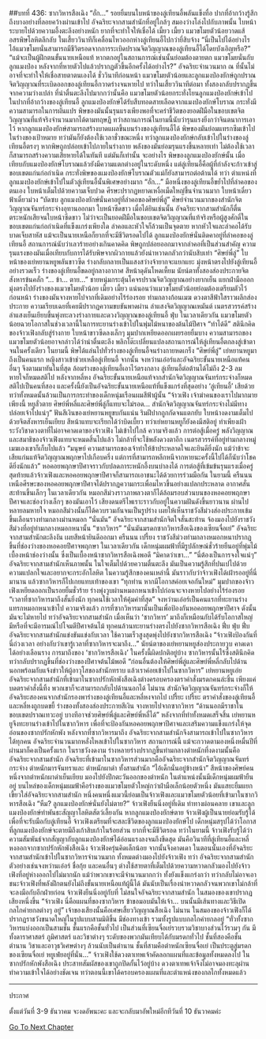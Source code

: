 ##บทที่ 436: ซากวิหารสือเฉิง
“อั่ก...”
รอยยิ้มบนใบหน้าของลู่เทียนอี้พลันแข็งทื่อ ปากที่อ้ากว้างรู้สึกถึงบางอย่างที่ลอยคว้างผ่านเข้าไป
อัจฉริยะจากสามสำนักที่อยู่ใกล้ๆ สมองว่างโล่งไปกับภาพนั้น ใบหน้าระบายไปด้วยความอึ้งตะลึงอย่างหนัก ยากที่จะทำใจให้เชื่อได้
เมี้ยว เมี้ยว
แมวขโมยตัวน้อยวาดแส้อสรพิษโลหิตลึกลับ ในเสี้ยววินาทีก็เคลื่อนไหวออกห่างลู่เทียนอี้ไปกว่ายี่สิบจ้าง
“นี่เป็นไปได้อย่างไร ไอ้แมวขโมยนั่นสามารถมีชีวิตรอดจากการระเบิดปราณจิตวิญญาณของลู่เทียนอี้ได้โดยบังเอิญหรือ?”
“แม้จะเป็นผู้ฝึกตนขั้นนายเหนือแท้ หากตกอยู่ในสถานการณ์เช่นนั้นย่อมต้องตายตก แมวขโมยนั่นกับลูกแมงป่อง หลังจากที่หายตัวไปแล้วปรากฏตัวขึ้นอีกครั้งได้อย่างไร?”
อัจฉริยะจำนวนมาก ณ ที่นั้นไม่อาจที่จะทำใจให้เชื่อสายตาตนเองได้
ชั่ววินาทีก่อนหน้า แมวขโมยตัวน้อยและลูกแมงป่องยักษ์ถูกปราณจิตวิญญาณที่ระเบิดออกของลู่เทียนอี้กวาดร่างจนหายไป ทว่าในเสี้ยววินาทีต่อมา ทั้งสองกลับปรากฏขึ้นจากความว่างเปล่า
ที่น่าตื่นตะลึงไปมากกว่านั้นคือ แมวขโมยตัวน้อยกระทั่งโยนลูกแมงป่องยักษ์เข้าไปในปากที่อ้ากว้างของลู่เทียนอี้
ลูกแมงป่องยักษ์ได้รับสืบทอดสายเลือดจากแมงป่องยักษ์โบราณ กระทั่งมีความสามารถในการผันแปร พิษของมันนั้นรุนแรงเพียงพอที่จะคร่าชีวิตของยอดฝีมือในขอบเขตจิตวิญญาณที่แท้จริงจำนวนมากได้ตามทฤษฏี
ทว่าสถานการณ์ในยามนี้นับว่ารุนแรงยิ่งกว่าจินตนาการเอาไว้
หากลูกแมงป่องยักษ์สามารถสร้างบาดแผลขึ้นบนร่างของลู่เทียนอี้ได้ พิษของมันย่อมแทรกซึมเข้าไปในร่างของเป้าหมาย ทว่ามันก็ยังต้องใช้เวลาชั่วขณะหนึ่ง
ทว่าลูกแมงป่องยักษ์กลับเข้าไปในร่างของลู่เทียนอี้ตรงๆ
หากพิษถูกปล่อยเข้าไปภายในร่างกาย พลังของมันย่อมรุนแรงขึ้นหลายเท่า ไม่ต้องใช้เวลาก็สามารถสร้างความเสียหายได้ในทันที
แต่มันก็เท่านั้น
จะอย่างไร พิษของลูกแมงป่องยักษ์นั้น เมื่อเทียบกับแมงป่องยักษ์โบราณแล้วยังมีความแตกต่างอยู่ในระดับหนึ่ง
แต่ลู่เทียนอี้คือผู้ที่กำลังจะก้าวเข้าสู่ขอบเขตแก่นก่อกำเนิด กระทั่งพิษของแมงป่องยักษ์โบราณตัวแม่ก็ยังสามารถต่อต้านได้
ทว่า
ตำแหน่งที่ลูกแมงป่องยักษ์เข้าไปในตัวลู่เทียนอี้นั้นพิเศษอย่างมาก
“อั่ก...”
มือหนึ่งของลู่เทียนอี้ขย้ำไปที่ลำคอของตนเอง ใบหน้าเต็มไปด้วยความเจ็บปวด ศีรษะปรากฏหยาดเหงื่อเม็ดใหญ่ขึ้นจำนวนมาก ใบหน้าเดี๋ยวฟ้าเดี๋ยวม่วง
“บัดซบ ลูกแมงป่องยักษ์นั่นคาอยู่ที่ลำคอของศิษย์พี่ลู่”
ศิษย์จำนวนมากของสำนักจิตวิญญาณจันทร์กระจ่างอุทานออกมา ใบหน้าซีดขาว
เมื่อได้ยินเช่นนั้น
อัจฉริยะจากสามสำนักก็ตื่นตระหนักเสียจนใบหน้าซีดขาว
ไม่ว่าจะเป็นยอดฝีมือในขอบเขตจิตวิญญาณที่แท้จริงหรือผู้สูงศักดิ์ในขอบเขตแก่นก่อกำเนิดที่แข็งแกร่งเพียงใด ลำคอและหัวใจก็ล้วนเป็นจุดตาย
หากหัวใจและลำคอได้รับบาดเจ็บสาหัส แม้จะเป็นนายเหนือก็ยากที่จะมีชีวิตรอดไปได้
ลูกแมงป่องยักษ์นั่นติดคาอยู่ที่ลำคอของลู่เทียนอี้ สถานการณ์นับว่าเลวร้ายอย่างเกินคาดคิด
พิษถูกปล่อยออกมาจากลำคอที่เป็นส่วนสำคัญ ความรุนแรงของมันเมื่อเทียบกับการได้รับพิษจากผิวกายแล้วยังน่าหวาดกลัวกว่านับสิบเท่า
“ศิษย์พี่ลู่”
ใบหน้าของเย่หยานหยูพลันขาวซีด ร่างกลับกลายเป็นแสงสว่างจ้ายากจะแยกแยะ มุ่งหน้าตรงไปยังลู่เทียนอี้อย่างรวดเร็ว
ร่างของลู่เทียนอี้ขดอยู่กลางอากาศ สีหน้าดุดันโหดเหี้ยม นัยน์ตาทั้งสองส่องประกายจิตสังหารข้นคลั่ก
“... ข้า... ตาย...”
ชายหนุ่มกระตุ้นโคจรปราณจิตวิญญาณอย่างยากเย็น แยกฝ่ามือออกมุ่งตรงไปยังร่างของแมวขโมยตัวน้อย
เมี้ยว เมี้ยว
แน่นอนว่าแมวขโมยตัวน้อยย่อมต้องเตรียมตัวไว้ก่อนหน้า ร่างของมันจางหายไปจากที่เดิมอย่างไร้ร่องรอย
ท่ามกลางก้อนเมฆ ดวงตาสีฟ้าใสราวผลึกส่องประกาย ความเรียบเฉยที่เคยมีปรากฏความขบขันพาดผ่าน
ลำแสงจิตวิญญาณเหมันต์
เนตรสวรรค์สร้างลำแสงเย็นเยียบขึ้นพุ่งทะลวงร่างกายและดวงวิญญาณของลู่เทียนอี้
ฟุ่บ
ในเวลาเดียวกัน แมวขโมยตัวน้อยฉวยโอกาสในช่วงเวลานี้ในการทะยานร่างเข้าไปในพุ่มไม้หนาของต้นไม้ปีศาจ
“ทำได้ดี”
สตินึกคิดของจ้าวเฟิงกลับสู่ร่างกาย ใบหน้าขาวซีดลงเล็กๆ มุมปากเหยียดออกเผยรอยยิ้มบาง
ความสามารถของแมวขโมยตัวน้อยอาจกล่าวได้ว่าน่าตื่นตะลึง พลิกโต๊ะเปลี่ยนแปลงสถานการณ์ให้ลู่เทียนอี้ตกลงสู่เข้าตาจนในครั้งเดียว
ในยามนี้
พิษได้แล่นไปทั่วร่างของลู่เทียนอี้จนร่างกายหดเกร็ง
“ศิษย์พี่ลู่”
เย่หยานหยูมาถึงเป็นคนแรก หญิงสาวเข้าช่วยเหลือลู่เทียนอี้
จากนั้น จงหว่านเอ๋อร์และอัจฉริยะขั้นนายเหนือแท้คนอื่นๆ จึงตามมาทันในที่สุด ล้อมร่างของลู่เทียนอี้เอาไว้ตรงกลาง
ลู่เทียนอี้ต่อต้านได้ไม่ถึง 2-3 ลมหายใจก็หมดสติไป
หลังจากหลี่หง อัจฉริยะขั้นนายเหนือแท้จากสำนักจิตวิญญาณจันทร์กระจ่างก็หมดสติไปเป็นคนที่สอง และครั้งนี้ยังเป็นอัจฉริยะขั้นนายเหนือแท้ที่แข็งแกร่งที่สุดอย่าง ‘ลู่เทียนอี้’ เสียด้วย
ทว่าทั้งหมดนั้นล้วนเป็นการกระทำของเด็กหนุ่มเรือนผมสีฟ้าผู้นั้น
“จ้าวเฟิง เจ้าฆ่าคนของเราไปมากมายเพียงนี้ หยูลั่วตาย ศิษย์พี่หลี่และศิษย์พี่ลู่ก็แทบจะไม่รอด... สำนักจิตวิญญาณจันทร์กระจ่างไม่มีทางปล่อยเจ้าไปแน่ๆ”
ฟันสีเงินของเย่หยานหยูขบกันแน่น ริมฝีปากถูกกัดจนแตกยับ ใบหน้างดงามเต็มไปด้วยจิตสังหารเย็นเยียบ สีหน้าแทบจะเรียกได้ว่าบิดเบี้ยว
ทว่าเย่หยานหยูก็ยังคงมีสติอยู่ ทำเพียงเฝ้าระวังวิชาดวงตาที่ไม่อาจคาดเดาของจ้าวเฟิง ไม่เข้าไปใกล้
ความจริงแล้ว
การต่อสู้เมื่อครู่ พลังวิญญาณและสมาธิของจ้าวเฟิงแทบจะหมดสิ้นไปแล้ว ไม่กล้าที่จะใช้พลังดวงตาอีก
เนตรสวรรค์ที่อยู่ท่ามกลางหมู่เมฆเองเขาก็เก็บไปแล้ว
“มนุษย์ ความสามารถของเจ้าทำให้ข้าประหลาดใจและยินดียิ่งนัก แม้ว่าข้าจะเสียแก่นแท้จิตวิญญาณพฤกษาไปเกือบครึ่ง แต่การที่สามารถหลีกหนีจากหายนะครั้งนี้ไปได้ก็นับว่าโชคดียิ่งนักแล้ว”
หอคอยพฤกษาปีศาจราวกับปลดภาระหนักอึ้งบนบ่าลงได้
การต่อสู้ที่เข้มข้นรุนแรงเมื่อครู่ สุดท้ายแล้วจ้าวเฟิงและหอคอยพฤกษาปีศาจก็สามารถเอาชนะได้ด้วยการร่วมมือกัน
ในยามนี้
ครืนนน
เหนือศีรษะของหอคอยพฤกษาปีศาจได้ปรากฏความกระเพื่อมไหวขึ้นอย่างแปลกประหลาด อากาศสั่นสะท้านขึ้นเล็กๆ
ในเวลาเดียวกัน หมอกสีม่วงราวภาพลวงตาก็ได้ล้อมรอบส่วนบนของหอคอยพฤกษาปีศาจและช่องว่างเล็กๆ ของมันเอาไว้
เสียงดนตรีไพเราะราวกับอยู่ในความฝันดังขึ้นยาวนาน
ผ่านไปหลายลมหายใจ หมอกสีม่วงนั้นก็ได้ควบรวมกันจนเป็นรูปร่าง เผยให้เห็นราชวังสีม่วงส่องประกายเข้มขึ้นเลือนรางท่ามกลางม่านหมอก
“นั่นมัน”
อัจฉริยะจากสามสำนักจิตใจสั่นสะท้าน จ้องมองไปยังราชวังสีม่วงที่อยู่ท่ามกลางหมอกหนานั้น
“ซากวิหาร”
“นั่นมันมรดกซากวิหารสือเฉิงของเซียนจื่อเย่”
อัจฉริยะจากสามสำนักตะลึงงัน เผยสีหน้ายินดีออกมา
ครืนนน เปรี้ยง
ราชวังสีม่วงท่ามกลางหมอกหนาปรากฏขึ้นที่ช่องว่างของหอคอยปีศาจพฤกษา
ในเวลาเดียวกัน
เด็กหนุ่มผมฟ้าที่มีรูปลักษณ์ชั่วร้ายยืนอยู่ที่พุ่มไม้เบื้องหน้าช่องว่างนั้น ซึ่งเป็นเบื้องหน้าซากวิหารสือเฉิงพอดี
“มิคาดว่าเขา...”
“นี่ต้องเป็นการจงใจแน่ๆ”
อัจฉริยะจากสามสำนักเห็นภาพนั้น ในใจเต็มไปด้วยความตื่นตะลึง มันเป็นความรู้สึกที่ปนเปไปด้วยความแปลกใจและอยากจะกระอักโลหิต
ในความรู้สึกของคนเหล่านี้ มันราวกับว่าจ้าวเฟิงได้เฝ้ารออยู่ที่นี่มานาน แล้วซากวิหารก็ไปเกยแทบเท้าของเขา
“ทุกท่าน หากมีโอกาสค่อยเจอกันใหม่”
มุมปากของจ้าวเฟิงเหยียดออกเป็นรอยยิ้มชั่วร้าย ร่างพุ่งวูบผ่านหมอกหนาเข้าไปก่อนจะจางหายไปอย่างไร้ร่องรอย
“เวลาที่ซากวิหารมาถึงสั้นยิ่งนัก ทุกคนใช้เวลาให้คุ้มค่าที่สุด”
จงหว่านเอ๋อร์เป็นคนแรกที่ทะยานร่างแทรกหมอกหนาเข้าไป
ความจริงแล้ว
การที่ซากวิหารมานั้นเป็นเพื่อป้องกันหอคอยพฤกษาปีศาจ ดังนั้นมันจะไม่หายไป
ทว่าอัจฉริยะจากสามสำนัก เมื่อเห็นว่า ‘ซากวิหาร’ มาถึงก็เหมือนกับได้รับโอกาสใหญ่ มีหรือที่จะมีอารมณ์ไปโจมตีปีศาจต้นไม้ ทุกคนล้วนทะยานร่างตรงไปยังซากวิหารสือเฉิง
ฟึ่บ ฟุ่บ ฟึ่บ
อัจฉริยะจากสามสำนักแข่งขันแข่งกับเวลา ใช้ความเร็วสูงสุดพุ่งไปยังซากวิหารสือเฉิง
“จ้าวเฟิงป้องกันที่นี่ถ่วงเวลา อย่างกับว่าเขารู้เวลาที่ซากวิหารจะมาถึง...”
นัยน์ตาของเย่หยานหยูส่องประกายวูบ คาดเดาได้อย่างเลือนราง
การมาถึงของ ‘ซากวิหารสือเฉิง’ ในครั้งนี้ผิดปกติอยู่บ้าง
ซากวิหารนั้นไร้ซึ่งสตินึกคิด ทว่ากลับปรากฏขึ้นที่ช่องว่างของปีศาจต้นไม้พอดี
“ก่อนอื่นต้องให้ศิษย์พี่ลู่และศิษย์พี่หลี่กลับไปด้านนอกพร้อมกับแจ้งข่าวให้ผู้อาวุโสของสำนักทราบ แล้วเราค่อยเข้าไปในซากวิหาร”
เย่หยานหยูเอ่ย
อัจฉริยะจากสามสำนักที่เข้ามาในซากปรักหักพังสือเฉิงต่างครอบครองตราคำสั่งมรดกคนล่ะชิ้น
เพียงแค่บดตราคำสั่งนี้ทิ้ง พวกเขาก็จะสามารถกลับไปด้านนอกได้
ไม่นาน
สำนักจิตวิญญาณจันทร์กระจ่างก็ให้อัจฉริยะสองคนจากสำนักรองพาร่างของลู่เทียนอี้และหลี่หงจากไป
เปรี้ยะ เปรี้ยะ
ตราคำสั่งของลู่เทียนอี้และหลี่หงถูกบดขยี้ ร่างของทั้งสองส่องประกายสีเงิน จางหายไปจากซากวิหาร
“ด้านนอกมีราชาในขอบเขตปราณเทวะอยู่ บางทีอาจช่วยศิษย์พี่ลู่และศิษย์พี่หลี่ได้”
หลังจากที่ทำทั้งหมดเสร็จสิ้น เย่หยานหยูจึงทะยานร่างเข้าไปในซากวิหาร
เพื่อที่จะป้องกันหอคอยพฤกษาปีศาจและเสริมความแข็งแกร่งให้จุดอ่อนของซากปรักหักพัง หลังจากที่ซากวิหารมาถึง อัจฉริยะจากสามสำนักจึงสามารถเข้าไปในซากวิหารได้ทุกคน
อัจฉริยะจำนวนมากหลั่งไหลเข้าไปในซากวิหาร
สถานการณ์นี้ แม้จะกวาดตามองหนึ่งหมื่นปีที่ผ่านมาก็คงเป็นครั้งแรก
ในราชวังงดงาม
ร่างหลายร่างปรากฏขึ้นท่ามกลางตำหนักที่งดงามนั้นคืออัจฉริยะจากสามสำนัก
อัจฉริยะที่เข้ามาในซากวิหารส่วนมากคืออัจฉริยะจากสำนักจิตวิญญาณจันทร์กระจ่าง ตำหนักมารจันทราและ ตำหนักผาดำ ทั้งสามสำนัก
“ไอ้เด็กนั่นอยู่ข้างหน้า”
สีหน้าของศิษย์คนหนึ่งจากตำหนักผาดำเย็นเยียบ มองไปยังปีกตะวันออกของตำหนัก ในตำแหน่งนั้นมีเด็กหนุ่มผมฟ้ายืนอยู่
บนไหล่ของเด็กหนุ่มผมฟ้าคือร่างของแมวขโมยตัวใหญ่กว่าฝ่ามือเล็กน้อยตัวหนึ่ง มันแสยะยิ้มแยกเขี้ยวใส่อัจฉริยะจากสามสำนัก
หนึ่งคนหนึ่งแมวนี้ย่อมเป็นจ้าวเฟิงและแมวขโมยตัวน้อยที่เข้ามาในซากวิหารสือเฉิง
“หืม? ลูกแมงป่องยักษ์นั่นยังไม่ตาย?”
จ้าวเฟิงยืนนิ่งอยู่ที่เดิม ท่าทางผ่อนคลาย
เขาและลูกแมงป่องยักษ์ทำพันธะสัญญาโลหิตสัตว์เลี้ยงกัน หากลูกแมงป่องยักษ์ตาย จ้าวเฟิงผู้เป็นนายย่อมรับรู้ได้
เพื่อที่จะรับมือกับลู่เทียนอี้ จ้าวเฟิงเตรียมที่จะสละชีวิตของลูกแมงป่องยักษ์ไป
เด็กหนุ่มสรุปได้ว่าโอกาสที่ลูกแมงป่องยักษ์จะตายมีถึงเก้าสิบเก้าในร้อยส่วน ยากที่จะมีชีวิตรอด
ทว่าในยามนี้ จ้าวเฟิงรับรู้ได้ว่าความสัมพันธ์จากสัญญากับลูกแมงป่องยักษ์ได้อ่อนแรงลงจนถึงขีดสุด
มันคือวินาทีที่ลู่เทียนอี้และหลี่หงออกจากซากปรักหักพังสือเฉิง
จ้าวเฟิงครุ่นคิดเล็กน้อย จากนั้นจึงคาดเดา
ในตอนนั้นเองที่อัจฉริยะจากสามสำนักเข้าไปในซากวิหารจำนวนมาก ทั้งหมดต่างมองไปยังจ้าวเฟิง
ทว่า
อัจฉริยะจากสามสำนัก ตัวอย่างเช่นจงหว่านเอ๋อร์ ชื่อกุ้ย และคนอื่นๆ ต่างใช้สายตาที่เต็มไปด้วยความหวาดกลัวมองไปยังจ้าวเฟิงที่อยู่ห่างออกไปไม่มากนัก
แม้ว่าพวกเขาจะมีจำนวนมากกว่า ทั้งยังแข็งแกร่งกว่า ทว่ากลับไม่อาจเอาชนะจ้าวเฟิงที่พลังฝึกตนยังไม่ถึงขั้นนายเหนือแท้ผู้นี้ได้ มันนับเป็นเรื่องน่าหวาดกลัวจนพวกเขาไม่กล้าที่จะลงมือกับอีกฝ่ายก่อน
จ้าวเฟิงยืนนิ่งอยู่กับที่ ไม่สนใจอัจฉริยะจากสามสำนัก
ในสมองของเขาปรากฏเสียงหนึ่งขึ้น “จ้าวเฟิง นี่คือแผนที่ของซากวิหาร ข้าขอมอบมันให้เจ้า... บนนั้นมีเส้นทางและวิธีเปิดกลไกค่ายกลต่างๆ อยู่”
เจ้าของเสียงนั้นคือเศษเสี้ยววิญญาณสือเฉิง
ไม่นาน ในสมองของจ้าวเฟิงก็ได้ปรากฏราชวังขนาดใหญ่ในรูปแบบสามมิติขึ้น มีช่องทางเข้า รวมทั้งรูปแบบกลไกค่ายกลอยู่
“ทั่วทั้งซากวิหารแบ่งออกเป็นสามชั้น ชั้นแรกคือชั้นทั่วไป เป็นส่วนที่เซียนจื่อเย่รวบรวมวิชาบางส่วนไว้รวมๆ กัน มีทั้งดาราศาสตร์ ภูมิศาสตร์ และวิชาต่างๆ ระดับของพวกมันเทียบได้กับมรดกทั่วไป ชั้นที่สองคือชั้นตำนาน วิชาและอาวุธวิเศษต่างๆ ล้วนนับเป็นตำนาน ชั้นที่สามคือตำหนักเซียนจื่อเย่ เป็นประตูสู่มรดกของเซียนจื่อเย่ หยูเฟ่ยอยู่ที่นั่น...”
จ้าวเฟิงใช้ดวงตาเทพเจ้าคัดลอกแผนที่และข้อมูลทั้งหมดลงไป
ในซากปรักหักพังสือเฉิง ประสาทสัมผัสของเขาถูกปิดกั้นไว้อยู่บ้าง ดวงตาเทพเจ้าจึงไม่อาจมองทะลุผ่านทำความเข้าใจได้อย่างชัดเจน ทว่าตอนนี้เขาได้ครอบครองแผนที่และตำแหน่งของกลไกทั้งหมดแล้ว
__________________________________

ประกาศ

ตั้งแต่วันที่ 3-9 ธันวาคม จะงดอัพนะคะ และจะกลับมาอัพใหม่อีกทีวันที่ 10 ธันวาคมค่ะ


[Go To Next Chapter]( ./216.md)